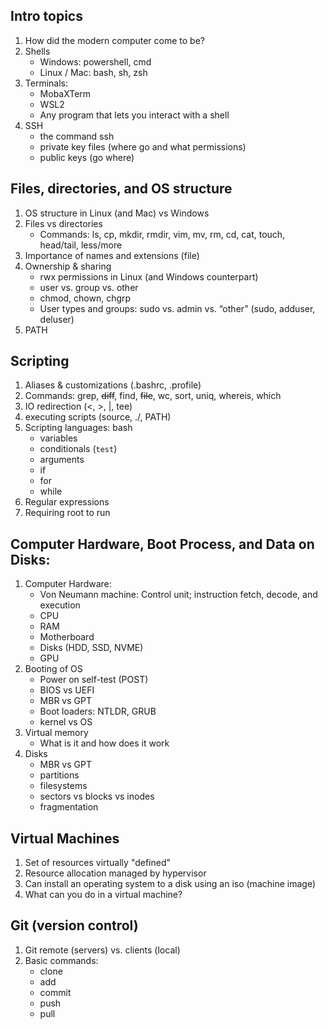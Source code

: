 ## Intro topics

1. How did the modern computer come to be?
2. Shells
    - Windows: powershell, cmd
    - Linux / Mac: bash, sh, zsh
3. Terminals:
    - MobaXTerm
    - WSL2
    - Any program that lets you interact with a shell
4. SSH
    - the command ssh
    - private key files (where go and what permissions)
    - public keys (go where)

## Files, directories, and OS structure

1. OS structure in Linux (and Mac) vs Windows
2. Files vs directories
    - Commands: ls, cp, mkdir, rmdir, vim, mv, rm, cd, cat, touch, head/tail, less/more
3. Importance of names and extensions (file)
4. Ownership & sharing 
    - rwx permissions in Linux (and Windows counterpart)
    - user vs. group vs. other
    - chmod, chown, chgrp
    - User types and groups: sudo vs. admin vs. “other” (sudo, adduser, deluser)
5. PATH

## Scripting

1. Aliases & customizations (.bashrc, .profile)
2. Commands: grep, ~~diff~~, find, ~~file~~, wc, sort, uniq, whereis, which
3. IO redirection (<, >, |, tee)
4. executing scripts (source, ./, PATH)
5. Scripting languages: bash
    - variables
    - conditionals (`test`)
    - arguments
    - if
    - for
    - while
6. Regular expressions
7. Requiring root to run

## Computer Hardware, Boot Process, and Data on Disks:

1. Computer Hardware:
    - Von Neumann machine: Control unit; instruction fetch, decode, and execution
    - CPU
    - RAM
    - Motherboard
    - Disks (HDD, SSD, NVME)
    - GPU
2. Booting of OS
    - Power on self-test (POST)
    - BIOS vs UEFI
    - MBR vs GPT
    - Boot loaders: NTLDR, GRUB
    - kernel vs OS
3. Virtual memory 
    - What is it and how does it work
4. Disks
    - MBR vs GPT
    - partitions
    - filesystems
    - sectors vs blocks vs inodes
    - fragmentation

## Virtual Machines

1. Set of resources virtually "defined"
2. Resource allocation managed by hypervisor
3. Can install an operating system to a disk using an iso (machine image)
4. What can you do in a virtual machine?

## Git (version control)

1. Git remote (servers) vs. clients (local)
2. Basic commands: 
    - clone
    - add
    - commit
    - push
    - pull
